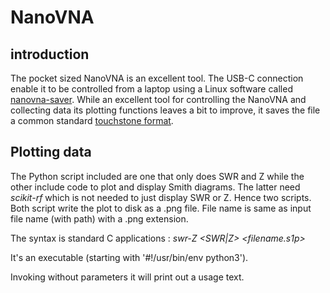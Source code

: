 # NanoVNA

## introduction
The pocket sized NanoVNA is an excellent tool. The USB-C connection
enable it to be controlled from a laptop using a Linux software called
[nanovna-saver](https://nanovna.com/?page_id=90). While an excellent 
tool for controlling the NanoVNA and collecting data its plotting
functions leaves a bit to improve, it saves the file a common standard
[touchstone format](https://en.wikipedia.org/wiki/Touchstone_file). 

## Plotting data
The Python script included are one that only does SWR and Z while the other include 
code to plot and display Smith diagrams. The latter need *scikit-rf* which is not
needed to just display SWR or Z. Hence two scripts. Both script write the plot to
disk as a .png file. File name is same as input file name (with path) 
with a .png extension.

The syntax is standard C applications : *swr-Z <SWR|Z> <filename.s1p>*

It's an executable (starting with '#!/usr/bin/env python3').

Invoking without parameters it will print out a usage text. 



